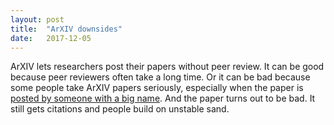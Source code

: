 ```yaml
---
layout: post
title:  "ArXIV downsides"
date:   2017-12-05
---
```


ArXIV lets researchers post their papers without peer review.
It can be good because peer reviewers often take a long time.
Or it can be bad because some people take ArXIV papers
seriously, especially when the paper is [posted by someone with a big name](https://medium.com/@yoav.goldberg/an-adversarial-review-of-adversarial-generation-of-natural-language-409ac3378bd7).
And the paper turns out to be bad.
It still gets citations and people build on unstable sand.

